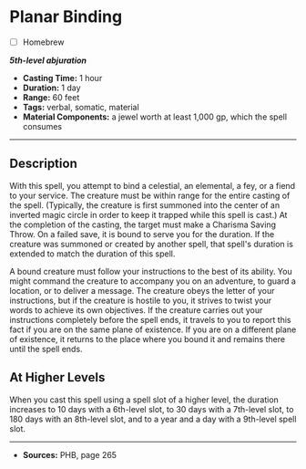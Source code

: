 # Planar Binding
- [ ] Homebrew

***5th-level abjuration***
- **Casting Time:** 1 hour
- **Duration:** 1 day
- **Range:** 60 feet
- **Tags:** verbal, somatic, material
- **Material Components:** a jewel worth at least 1,000 gp, which the spell consumes

---

## Description
With this spell, you attempt to bind a celestial, an elemental, a fey, or a fiend to your service.
The creature must be within range for the entire casting of the spell.
(Typically, the creature is first summoned into the center of an inverted magic circle in order to keep it trapped while this spell is cast.) At the completion of the casting, the target must make a Charisma Saving Throw.
On a failed save, it is bound to serve you for the duration.
If the creature was summoned or created by another spell, that spell's duration is extended to match the duration of this spell.

A bound creature must follow your instructions to the best of its ability.
You might command the creature to accompany you on an adventure, to guard a location, or to deliver a message.
The creature obeys the letter of your instructions, but if the creature is hostile to you, it strives to twist your words to achieve its own objectives.
If the creature carries out your instructions completely before the spell ends, it travels to you to report this fact if you are on the same plane of existence.
If you are on a different plane of existence, it returns to the place where you bound it and remains there until the spell ends.

## At Higher Levels
When you cast this spell using a spell slot of a higher level, the duration increases to 10 days with a 6th-level slot, to 30 days with a 7th-level slot, to 180 days with an 8th-level slot, and to a year and a day with a 9th-level spell slot.

---

- **Sources:** PHB, page 265
